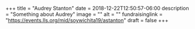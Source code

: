 +++
title = "Audrey Stanton"
date = 2018-12-22T12:50:57-06:00
description = "Something about Audrey"
image = ""
alt = ""
fundraisinglink = "https://events.lls.org/mid/soywichita19/astanton"
draft = false
+++
